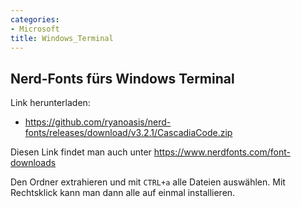 ```yaml
---
categories:
- Microsoft
title: Windows_Terminal
---
```


## Nerd-Fonts fürs Windows Terminal 

Link herunterladen:

-   https://github.com/ryanoasis/nerd-fonts/releases/download/v3.2.1/CascadiaCode.zip

Diesen Link findet man auch unter
https://www.nerdfonts.com/font-downloads

Den Ordner extrahieren und mit `CTRL+a` alle Dateien auswählen. Mit
Rechtsklick kann man dann alle auf einmal installieren.
